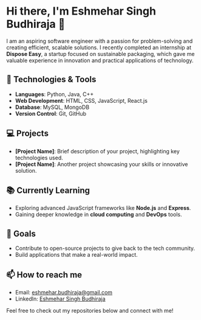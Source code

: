 # Hi there, I'm Eshmehar Singh Budhiraja 👋

I am an aspiring software engineer with a passion for problem-solving and creating efficient, scalable solutions. I recently completed an internship at **Dispose Easy**, a startup focused on sustainable packaging, which gave me valuable experience in innovation and practical applications of technology.

## 🔧 Technologies & Tools
- **Languages**: Python, Java, C++
- **Web Development**: HTML, CSS, JavaScript, React.js
- **Database**: MySQL, MongoDB
- **Version Control**: Git, GitHub
  
## 💻 Projects
- **[Project Name]**: Brief description of your project, highlighting key technologies used.
- **[Project Name]**: Another project showcasing your skills or innovative solution.
  
## 📚 Currently Learning
- Exploring advanced JavaScript frameworks like **Node.js** and **Express**.
- Gaining deeper knowledge in **cloud computing** and **DevOps** tools.

## 🌱 Goals
- Contribute to open-source projects to give back to the tech community.
- Build applications that make a real-world impact.

## 📫 How to reach me
- Email: [eshmehar.budhiraja@gmail.com](eshmehar.budhiraja@gmail.com)
- LinkedIn: [Eshmehar Singh Budhiraja](www.linkedin.com/in/eshmehar-singh)

Feel free to check out my repositories below and connect with me!
